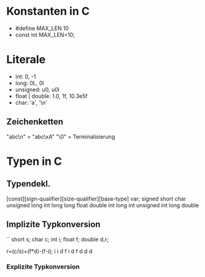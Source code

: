 # Konstanten in C
* #define MAX_LEN 10
* const int MAX_LEN=10;

# Literale
* int: 0, -1
* long: 0L, 0l
* unsigned: u0, u0l
* float \| double: 1.0, 1f, 10.3e5f
* char: 'a', '\n'

## Zeichenketten
"abc\n" = "abc\xA"
"\0" = Terminalisierung

# Typen in C
## Typendekl.
[const][sign-qualifier][size-qualifier][base-type] var;
		signed			short			char
		unsigned		long			int
						long long		float
										double
int
long int
unsigned int
long double

## Implizite Typkonversion
´´
short s;
char c;
int i;
float f;
double d,r;

r=(c/s)+(f*d)-(f-i);
   i i	 d	     f
	i	 d		f
	d			d
		 d
### Explizite Typkonversion
